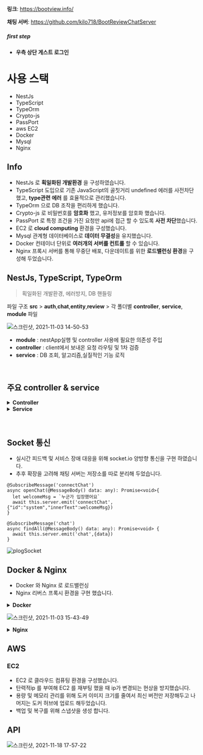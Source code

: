 
**링크**: https://bootview.info/

**채팅 서버**: https://github.com/kilo718/BootReviewChatServer
##### first step
- **우측 상단 게스트 로그인**

# 사용 스택
- NestJs
- TypeScript
- TypeOrm
- Crypto-js
- PassPort
- aws EC2
- Docker
- Mysql
- Nginx


## Info
- NestJs 로 **획일화된 개발환경** 을 구성하였습니다.
- TypeScript 도입으로 기존 JavaScript의 골칫거리 undefined 에러를 사전차단했고, **type관련 에러** 를 효율적으로 관리했습니다.
- TypeOrm 으로 DB 조작을 편리하게 했습니다.
- Crypto-js 로 비밀번호를 **암호화** 했고, 유저정보를 암호화 했습니다.
- PassPort 로 특정 조건을 가진 요청만 api에 접근 할 수 있도록 **사전 차단**했습니다.
- EC2 로 **cloud computing** 환경을 구성했습니다.
- Mysql 관계형 데이터베이스로 **데이터 무결성**을 유지했습니다.
- Docker 컨테이너 단위로 **여러개의 서버를 컨트롤** 할 수 있습니다.
- Nginx 프록시 서버를 통해 무중단 배포, 다운데이트를 위한 **로드밸런싱 환경**을 구성해 두었습니다.


## NestJs, TypeScript, TypeOrm

> 획일화된 개발환경, 에러방지, DB 핸들링

파일 구조
**src** > **auth**,**chat**,**entity**,**review** > 각 폴더별 **controller**, **service**, **module** 파일

![스크린샷, 2021-11-03 14-50-53](https://user-images.githubusercontent.com/74460103/140015057-2d0e8441-a8f6-4547-b060-d89e03bc69c9.png)

- **module** : nestApp실행 및 controller 사용에 필요한 의존성 주입
- **controller** : client에서 보내온 요청 라우팅 및 1차 검증
- **service** : DB 조회, 알고리즘,실질적인 기능 로직


<br/>

## 주요 controller & service

<details> 

  <summary>
    <b>Controller</b>
  </summary> 

    
    
- **로그인 컨트롤러**
```
@UseGuards(AuthGuard('local'))
  @Post('login')
  async login(@Req() req, @Res() res){
    console.log('로그인 작동함')
    let loginStatus = await this.authService.login(req.body)
    res.header({Authorization:'Bearer ' + loginStatus.access_token})
    // 헤더에 엑세스 토큰 보내주기
    res.cookie('__Secure_A1',loginStatus.__Secure_A1,{
      samesite:'None',
      secure:true,
      httpOnly:true,
      maxAge:86400000,
      domain:".bootview.info",
      path:'/'
    })
    return res.status(200).send('login success');
  }
  ```
  
  <br/>
  
  - **토큰 재발급 컨트롤러**
  ```
  @Get('token')
  async ReissuanceAccessToken(@Req() req, @Res() res){
    let data = await this.authService.ReissuanceAccessToken(req)

    if(typeof(data) !== 'string'){  // 토큰이 아니라면 에러 전송 토큰 만료 에러 전송
      return res.status(401).send(data)
    }else{                          // 리턴 값이 토큰 이라면 토큰 전송
      res.header({Authorization:'Bearer ' + data})
      return res.status(200).send()
    }
  }
  ```
  
  <br/>
  
  - **닉네임 변경 컨트롤러**

```
@UseGuards(JwtAuthGuard)
  @Post('valid')
  async checkName(@Req() req, @Res() res){
    let data = await this.authService.checkName(req)
    if(data){
      res.status(200).send("변경할 수 있습니다")
    }else{
      res.status(409).send({code:"L1003",msg:"exist nickname"})
    }
  }
```
  


</details>


<details> 

  <summary>
    <b>Service</b>
  </summary> 

  
  - **로그인 서비스**
> 요약: **로그인 시 passport 에서 먼저 비밀번호가 유효한지**, 아이디가 존재하는지 검증 후 login 컨트롤러로 요청을 보낸후 다시 컨트롤러에서는 서비스로 요청을 보냄
> login service 에서는 **jwt 토큰을 생성**하고, **DB에 RefreshToken이 존재하는지 확인, 삭제, 재발급**

```
 async login(user: any){         ////////////////////// 로그인 함수
    
    let payload
    
    if(user.account === 'admin@admin.admin'){  // 관리자 인지 사용자인지 구분
      payload = {
        account:user.account,
        role:['admin']
      };
    }else{
      payload = {
        account:user.account,
        role:['user']
      };
    }
    
    let __Secure_A1 = CryptoJS.AES.encrypt(user.account, this.configService.get('PATH_REFRESH_TOKEN')).toString()

    let access_token = this.jwtService.sign(payload,{secret:this.configService.get('TOKEN_SECRET'),expiresIn:'60s'}) // 해당 토큰이 만료되면 재 로그인 필요.
    let refreshToken
    
    let due_date = new Date()
    due_date.setHours(due_date.getHours() + 9 + 24) //시차 9시간 + 토큰 유효기간 24

    // 여기까지 왔으면 db 검증 완료된 상태 토큰 만들어줌
    
    let refreshCheck = await this.tokenRepository.findOne({ where : { key :user.account, expired : 'n' } })
    
    if(!refreshCheck){  // make refresh Token if login success after not found refresh Token in database 
      refreshToken = await this.jwtService.sign(payload,{secret:this.configService.get('TOKEN_SECRET'),expiresIn:'10s'})
      await this.tokenRepository.createQueryBuilder()
      .insert()
      .into(Token)
      .values({
        key:user.account,
        token_value:refreshToken,
        expired:'n',
        due_date: due_date
      }).execute()
    } else {  // login success but expired refresh Token
      let checkExpired = new Date()
      checkExpired.setHours(checkExpired.getHours() + 9)

      if (refreshCheck.due_date < checkExpired) {
        refreshToken = await this.jwtService.sign(payload,{secret:this.configService.get('TOKEN_SECRET'),expiresIn:'24h'})
        await this.tokenRepository.createQueryBuilder()  // 토큰 만료 시키기
          .update('TOKEN')
          .set({ expired:'y' })
          .where({ expired:'n', key: user.account }) 
          .execute()
        await this.tokenRepository.createQueryBuilder()  // 새로운 리프레시 토큰 발급
          .insert()
          .into('TOKEN')
          .values({
            key: user.account,
            token_value: refreshToken,
            expired: 'n',
            due_date: due_date
          }).execute()
      }
    }
    return {
      access_token: access_token,
      account:payload.account,
      __Secure_A1:__Secure_A1
    }
  }
```

- **토큰 재발급 서비스**
> 요약: **암호화 되어있는 쿠키를 해독**해서 요청을 보낸 유저가 **누구인지 특정**한다. 그 후 DB에 해당 유저의 RefreshToken이 있는지, 만료되지는 않았는지 검증한다.
> 검증 결과 토큰이 만료되었거나, 토큰이 없다면 사전 약속된 에러코드로 클라이언트에 해당 내용을 알려준다. 
```
  async ReissuanceAccessToken (req :Request){
    let a = this.configService.get('PATH_REFRESH_TOKEN')
    let decode = CryptoJS.AES.decrypt(req.cookies.__Secure_A1, this.configService.get('PATH_REFRESH_TOKEN'))
    let userAccount = await decode.toString(CryptoJS.enc.Utf8)
    let refreshCheck = await this.tokenRepository.findOne({key:userAccount, expired:'n'})

    if(!refreshCheck){
      return {code:'L1001',message:'token expired'}
    }else{
      let access_token = this.jwtService.sign({account:userAccount},{secret:this.configService.get('TOKEN_SECRET'),expiresIn:'60s'})
      return access_token
    }
  }
```

- **닉네임 변경 서비스**
  > 요약: **validateToken 이라는 커스텀 미들웨어**로 엑세스토큰의 유효성을 우선 검증한다. 인자를 2개를 받는데 두번째 인자로 request 자체를 리턴할지, DB조회 결과를 리턴할지 정한다.
  > 토큰 검증을 마치고 **토큰이 유효하다면 DB에 접근**해 해당 유저의 닉네임을 변경한다.
  > 클라이언트에서 중복체크 버튼을 누르지 않으면 해당 요청은 보낼 수 없다.
                                               
```
    async changeNickName(req :Request):Promise<any>{
    let userData = await this.validateToken(req.headers.authorization,1)
    // this.validateToken(req.header)
    if(!userData){
      return false
    }else{
      return await this.userRepository.query(`UPDATE USER SET name = '${req.body.nickname}' WHERE id='${userData[0].id}'`)
    }
  }
```
                                               
                                               
  </details>

  </br>
  </br>
  
## Socket 통신
  - 실시간 피드백 및 서비스 장애 대응을 위해 socket.io 양방향 통신을 구현 하였습니다.
  - 추후 확장을 고려해 채팅 서버는 저장소를 따로 분리해 두었습니다.
  ```
  @SubscribeMessage('connectChat')
  async openChat(@MessageBody() data: any): Promise<void>{
    let welcomeMsg = `누군가 입장했어요`
    await this.server.emit('connectChat',{"id":"system","innerText":welcomeMsg})
  }
  
  @SubscribeMessage('chat')
  async findAll(@MessageBody() data: any): Promise<void> {
    await this.server.emit('chat',{data})
  }
  ```
![plogSocket](https://user-images.githubusercontent.com/74460103/140017823-94cff05d-a19a-4104-92da-4b2b65297347.gif)

## Docker & Nginx
- Docker 와 Nginx 로 로드밸런싱
- Nginx 리버스 프록시 환경을 구현 했습니다.

<details> 

  <summary>
    <b>Docker</b>
  </summary> 

  
- 도커 컨테이너로 메인서버와 채팅서버를 분리하여 메인서버의 부하를 조금이나마 줄였습니다.
- 도커 이미지 태그에 버전 정보를 기입해 업데이트 및, 다운데이트 관리를 용이하게 했습니다.
- 필요한 기능만 사용해 불필요한 용량을 줄이기위해서 node-alpine 버전을 사용했습니다.

```
FROM node:12-alpine
WORKDIR /usr

COPY . .

RUN npm install
RUN npm run build

WORKDIR /usr

CMD ["npm", "run", "start"]
```

</details>

  ![스크린샷, 2021-11-03 15-43-49](https://user-images.githubusercontent.com/74460103/140018859-832702f2-a2e9-4a76-9f93-c0d3b7d342a1.png)



<details> 

  <summary>
    <b>Nginx</b>
  </summary> 

- **proxy_set_header X-Forwarded-For $proxy_add_x_forwarded_for;**   client ip 식별을 위한 표준
- **proxy_set_header X-Real-IP $remote_addr;**   clinet ip 식별을 위한 옵션 변조가 불가능하다. proxy
- **proxy_pass http://127.0.0.1:8080/;**   포트 리다이렉트 옵션 location 으로 정의한 요청에 대해 명시한 포트로 리다이렉트 시켜준다.
- **proxy_set_header Host $http_host;**  http 요청의 host 헤더값을 프록시 서버의 헤더에 추가한다.
- **proxy_http_version 1.1;**   http/1.1로 통신함을 명시

  
  
- socket 으로 오는 요청은 모두 3000 포트 socket.io 서버로 전달된다.
  
```
server{
server_name bootview.info server.bootview.info
root src/index.html
listen 80;
location / {
proxy_set_header X-Forwarded-For $proxy_add_x_forwarded_for;
proxy_set_header X-Real-IP $remote_addr;
proxy_pass http://127.0.0.1:8080/;
proxy_set_header Host $http_host;
}

location ^~ /socket {
proxy_set_header X-Forwarded-For $proxy_add_x_forwarded_for;
proxy_set_header Host $http_host;
proxy_pass http://127.0.0.1:3000/socket.io/;
proxy_http_version 1.1;
proxy_set_header Upgrade $http_upgrade;
proxy_set_header Connection "upgrade";
}
```
</details>


## AWS
### EC2
- EC2 로 클라우드 컴퓨팅 환경을 구성했습니다.
- 탄력적ip 를 부여해 EC2 를 재부팅 했을 때 ip가 변경되는 현상을 방지했습니다.
- 용량 및 메모리 관리를 위해 도커 이미지 크기를 줄여서 최신 버전만 저장해두고 나머지는 도커 허브에 업로드 해두었습니다.
- 백업 및 복구를 위해 스냅샷을 생성 합니다.


## API

![스크린샷, 2021-11-18 17-57-22](https://user-images.githubusercontent.com/74460103/142383576-154c39a6-73c0-4999-9e89-984881b34ca8.png)




